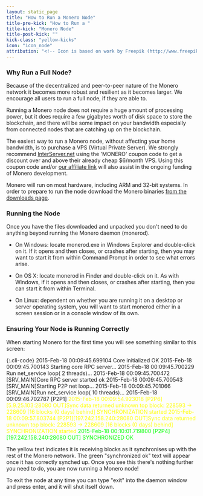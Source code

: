 ```yaml
---
layout: static_page
title: "How to Run a Monero Node"
title-pre-kick: "How to Run a "
title-kick: "Monero Node"
title-post-kick: ""
kick-class: "yellow-kicks"
icon: "icon_node"
attribution: "<!-- Icon is based on work by Freepik (http://www.freepik.com) and is licensed under Creative Commons BY 3.0 -->"
---
```


### Why Run a Full Node?

Because of the decentralized and peer-to-peer nature of the Monero network it becomes more robust and resilient as it becomes larger. We encourage all users to run a full node, if they are able to.

Running a Monero node does not require a huge amount of processing power, but it does require a few gigabytes worth of disk space to store the blockchain, and there will be some impact on your bandwidth especially from connected nodes that are catching up on the blockchain.

The easiest way to run a Monero node, without affecting your home bandwidth, is to purchase a VPS (Virtual Private Server). We strongly recommend [InterServer.net](https://interserver.net/dock/vps-231552.html) using the 'MONERO' coupon code to get a discount over and above their already cheap $6/month VPS. Using this coupon code and/or [our affiliate link](https://interserver.net/dock/vps-231552.html) will also assist in the ongoing funding of Monero development.

Monero will run on most hardware, including ARM and 32-bit systems. In order to prepare to run the node download the Monero binaries [from the downloads page](/downloads).

### Running the Node

Once you have the files downloaded and unpacked you don't need to do anything beyond running the Monero daemon (monerod).

- On Windows: locate monerod.exe in Windows Explorer and double-click on it. If it opens and then closes, or crashes after starting, then you may want to start it from within Command Prompt in order to see what errors arise.

- On OS X: locate monerod in Finder and double-click on it. As with Windows, if it opens and then closes, or crashes after starting, then you can start it from within Terminal.

- On Linux: dependent on whether you are running it on a desktop or server operating system, you will want to start monerod either in a screen session or in a console window of its own.

### Ensuring Your Node is Running Correctly

When starting Monero for the first time you will see something similar to this screen:

{:.cli-code}
2015-Feb-18 00:09:45.699104 Core initialized OK
2015-Feb-18 00:09:45.700143 Starting core RPC server\.\.\.
2015-Feb-18 00:09:45.700229 Run net_service loop( 2 threads)\.\.\.
2015-Feb-18 00:09:45.700472 [SRV_MAIN]Core RPC server started ok
2015-Feb-18 00:09:45.700543 [SRV_MAIN]Starting P2P net loop\.\.\.
2015-Feb-18 00:09:45.701066 [SRV_MAIN]Run net_service loop( 10 threads)\.\.\.
2015-Feb-18 00:09:46.702787 [P2P1]
<span style="color: yellow;">2015-Feb-18 00:09:54.923018 [P2P6][5.9.25.103:28080 OUT]Sync data returned unknown top block: 228593 -> 228609 [16 blocks (0 days) behind]
SYNCHRONIZATION started
2015-Feb-18 00:09:57.803744 [P2P1][197.242.158.240:28080 OUT]Sync data returned unknown top block: 228593 -> 228609 [16 blocks (0 days) behind]
SYNCHRONIZATION started</span>
<span style="color: lime;">2015-Feb-18 00:10:01.719800 [P2P4][197.242.158.240:28080 OUT] SYNCHRONIZED OK</span>

The yellow text indicates it is receiving blocks as it synchronises up with the rest of the Monero network. The green "synchronized ok" text will appear once it has correctly synched up. Once you see this there's nothing further you need to do, you are now running a Monero node!

To exit the node at any time you can type "exit" into the daemon window and press enter, and it will shut itself down.

